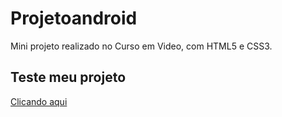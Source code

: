 # Projetoandroid
Mini projeto realizado no Curso em Video, com HTML5 e CSS3.

## Teste meu projeto

<a href="https://scnmatheus.github.io/Projetoandroid/projetinho/android.html">Clicando aqui</a>
